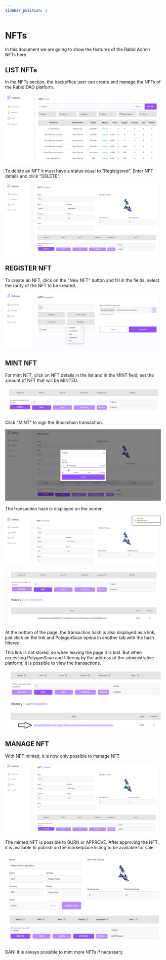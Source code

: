 ```yaml
---
sidebar_position: 3
---
```


# NFTs

In this document we are going to show the features of the Rabid Admin NFTs here.

## LIST NFTs

In the NFTs section, the backoffice user can create and manage the NFTs of the Rabid DAO platform.

![img](/img/nft-1.PNG)

To delete an NFT it must have a status equal to "Registgered". Enter NFT details and click "DELETE".

![img](/img/nft-6.PNG)


## REGISTER NFT

To create an NFT, click on the "New NFT" button and fill in the fields, select the rarity of the NFT to be created.

![img](/img/nft-3.PNG)

## MINT NFT

For mint NFT, click on NFT details in the list and in the MINT field, set the amount of NFT that will be MINTED.

![img](/img/nft-7.PNG)

Click "MINT" to sign the Blockchain transaction.

![img](/img/nft-8.PNG)


The transaction hash is displayed on the screen

![img](/img/nft-9.PNG)

![img](/img/nft-10.PNG)

At the bottom of the page, the transaction hash is also displayed as a link, just click on the link and PolygonScan opens in another tab with the hash filtered. 

This link is not stored, so when leaving the page it is lost. But when accessing PolygonScan and filtering by the address of the administrative platform, it is possible to view the transactions.

![img](/img/nft-transction.png)

## MANAGE NFT

With NFT minted, it is now only possible to manage NFT.


![img](/img/nft-6.PNG)

The minted NFT is possible to BURN or APPROVE. After approving the NFT, it is available to publish on the marketplace listing to be available for sale.

![img](/img/approve.PNG)

DANI
It is always possible to mint more NFTs if necessary.

